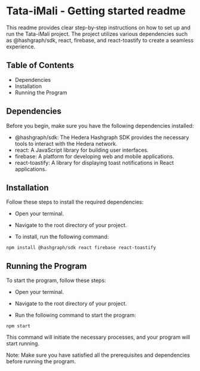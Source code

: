 # Tata-iMali - Getting started readme

This readme provides clear step-by-step instructions on how to set up and run the Tata-iMali project. The project utilizes various dependencies such as @hashgraph/sdk, react, firebase, and react-toastify to create a seamless experience.

## Table of Contents
- Dependencies
- Installation
- Running the Program


## Dependencies

Before you begin, make sure you have the following dependencies installed:

- @hashgraph/sdk: The Hedera Hashgraph SDK provides the necessary tools to interact with the Hedera network.
- react: A JavaScript library for building user interfaces.
- firebase: A platform for developing web and mobile applications.
- react-toastify: A library for displaying toast notifications in React applications.


## Installation

Follow these steps to install the required dependencies:

- Open your terminal.
 
- Navigate to the root directory of your project.
 
- To install, run the following command:

```shell
npm install @hashgraph/sdk react firebase react-toastify
```

## Running the Program

To start the program, follow these steps:

- Open your terminal.
  
- Navigate to the root directory of your project.
  
- Run the following command to start the program:

```shell
npm start
```

This command will initiate the necessary processes, and your program will start running.

Note: Make sure you have satisfied all the prerequisites and dependencies before running the program.




